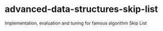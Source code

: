 # advanced-data-structures-skip-list
Implementation, evaluation and tuning for famous algorithm Skip List
